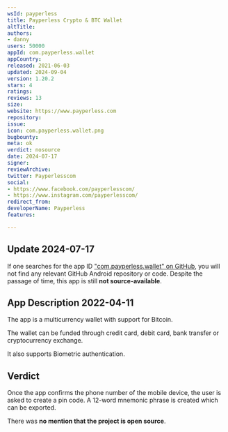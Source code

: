 ```yaml
---
wsId: payperless
title: Payperless Crypto & BTC Wallet
altTitle: 
authors:
- danny
users: 50000
appId: com.payperless.wallet
appCountry: 
released: 2021-06-03
updated: 2024-09-04
version: 1.20.2
stars: 4
ratings: 
reviews: 13
size: 
website: https://www.payperless.com
repository: 
issue: 
icon: com.payperless.wallet.png
bugbounty: 
meta: ok
verdict: nosource
date: 2024-07-17
signer: 
reviewArchive: 
twitter: Payperlesscom
social:
- https://www.facebook.com/payperlesscom/
- https://www.instagram.com/payperlesscom/
redirect_from: 
developerName: Payperless
features: 

---
```


## Update 2024-07-17

If one searches for the app ID ["com.payperless.wallet" on GitHub](https://github.com/search?q=%22com.payperless.wallet%22&type=code), you will not find any relevant GitHub Android repository or code. Despite the passage of time, this app is still **not source-available**.

## App Description 2022-04-11

The app is a multicurrency wallet with support for Bitcoin. 

The wallet can be funded through credit card, debit card, bank transfer or cryptocurrency exchange.

It also supports Biometric authentication. 

## Verdict 

Once the app confirms the phone number of the mobile device, the user is asked to create a pin code. A 12-word mnemonic phrase is created which can be exported. 

There was **no mention that the project is open source**. 
